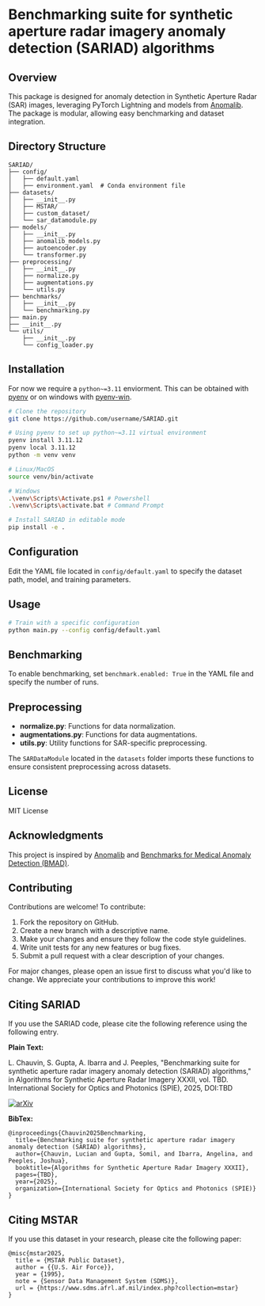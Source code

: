 # Benchmarking suite for synthetic aperture radar imagery anomaly detection (SARIAD) algorithms

## Overview
This package is designed for anomaly detection in Synthetic Aperture Radar (SAR) images, leveraging PyTorch Lightning and models from [Anomalib](https://anomalib.readthedocs.io/). The package is modular, allowing easy benchmarking and dataset integration.

## Directory Structure
```
SARIAD/
├── config/
│   ├── default.yaml
│   ├── environment.yaml  # Conda environment file
├── datasets/
│   ├── __init__.py
│   ├── MSTAR/
│   ├── custom_dataset/
│   └── sar_datamodule.py  
├── models/
│   ├── __init__.py
│   ├── anomalib_models.py
│   ├── autoencoder.py
│   └── transformer.py
├── preprocessing/
│   ├── __init__.py
│   ├── normalize.py
│   ├── augmentations.py
│   └── utils.py
├── benchmarks/
│   ├── __init__.py
│   └── benchmarking.py
├── main.py
├── __init__.py
└── utils/
    ├── __init__.py
    └── config_loader.py
```

## Installation
For now we require a `python~=3.11` enviorment. This can be obtained with [pyenv](https://github.com/pyenv/pyenv)
or on windows with [pyenv-win](https://github.com/pyenv-win/pyenv-win).

```bash
# Clone the repository
git clone https://github.com/username/SARIAD.git

# Using pyenv to set up python~=3.11 virtual environment
pyenv install 3.11.12
pyenv local 3.11.12
python -m venv venv

# Linux/MacOS
source venv/bin/activate

# Windows
.\venv\Scripts\Activate.ps1 # Powershell
.\venv\Scripts\activate.bat # Command Prompt

# Install SARIAD in editable mode
pip install -e .
```

## Configuration
Edit the YAML file located in `config/default.yaml` to specify the dataset path, model, and training parameters.

## Usage
```bash
# Train with a specific configuration
python main.py --config config/default.yaml
```

## Benchmarking
To enable benchmarking, set `benchmark.enabled: True` in the YAML file and specify the number of runs.

## Preprocessing
- **normalize.py**: Functions for data normalization.
- **augmentations.py**: Functions for data augmentations.
- **utils.py**: Utility functions for SAR-specific preprocessing.

The `SARDataModule` located in the `datasets` folder imports these functions to ensure consistent preprocessing across datasets.

## License
MIT License

## Acknowledgments
This project is inspired by [Anomalib](https://anomalib.readthedocs.io/) and [Benchmarks for Medical Anomaly Detection (BMAD)](https://github.com/dorisbao/bmad).

## Contributing
Contributions are welcome! To contribute:
1. Fork the repository on GitHub.
2. Create a new branch with a descriptive name.
3. Make your changes and ensure they follow the code style guidelines.
4. Write unit tests for any new features or bug fixes.
5. Submit a pull request with a clear description of your changes.

For major changes, please open an issue first to discuss what you'd like to change. We appreciate your contributions to improve this work!

## Citing SARIAD

If you use the SARIAD code, please cite the following reference using the following entry.

**Plain Text:**

L. Chauvin, S. Gupta, A. Ibarra and J. Peeples, "Benchmarking suite for synthetic aperture radar imagery anomaly detection (SARIAD) algorithms," in Algorithms for Synthetic Aperture Radar Imagery XXXII, vol. TBD. International Society for Optics and Photonics (SPIE), 2025, DOI:TBD

[![arXiv](http://img.shields.io/badge/cs.CV-arXiv%3A2504.08115-B31B1B.svg)](https://doi.org/10.48550/arXiv.2504.08115)

**BibTex:**

```
@inproceedings{Chauvin2025Benchmarking,
  title={Benchmarking suite for synthetic aperture radar imagery anomaly detection (SARIAD) algorithms},
  author={Chauvin, Lucian and Gupta, Somil, and Ibarra, Angelina, and Peeples, Joshua},
  booktitle={Algorithms for Synthetic Aperture Radar Imagery XXXII},
  pages={TBD},
  year={2025},
  organization={International Society for Optics and Photonics (SPIE)}
}
```

## Citing MSTAR
If you use this dataset in your research, please cite the following paper:
```
@misc{mstar2025,
  title = {MSTAR Public Dataset},
  author = {{U.S. Air Force}},
  year = {1995},
  note = {Sensor Data Management System (SDMS)},
  url = {https://www.sdms.afrl.af.mil/index.php?collection=mstar}
}
```
